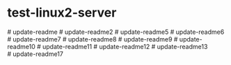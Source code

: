 # test-linux2-server
# update-readme
# update-readme2
# update-readme5
# update-readme6
# update-readme7
# update-readme8
# update-readme9
# update-readme10
# update-readme11
# update-readme12
# update-readme13
# update-readme17